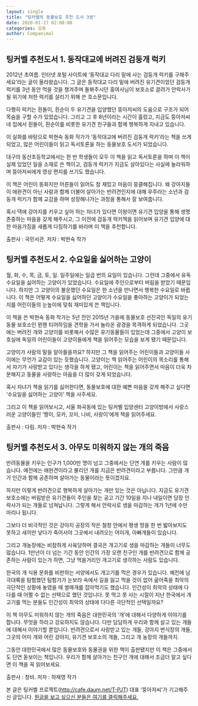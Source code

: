 ```yaml
---
layout: single
title: "팅커벨의 동물보호 추천 도서 3권"
date: 2020-01-27 02:00:00
categories: 감동
author: Companimal
---
```


## 팅커벨 추천도서 1. 동작대교에 버려진 검둥개 럭키

2012년 초여름. 인터넷 포털 사이트에 ‘동작대교 다리 밑에 사는 검둥개 럭키를 구해주세요’라는 글이 올라왔습니다. 그 글은 동작대교 다리 밑에 버려진 유기견이었던 검둥개 럭키를 3년 동안 먹을 것을 챙겨주며 돌봐주시던 홍여사님이 보호소로 끌려가 안락사가 될 위기에 처한 럭키를 살리기 위해 쓴 호소문입니다.

다행히 럭키는 흰돌이, 흰순이 두 유기견을 입양했던 뚱아저씨의 도움으로 구조가 되어 목숨을 구할 수가 있었습니다. 그리고 그 후 8년이라는 시간이 흘렀고, 지금도 뚱아저씨네 집에서 흰돌이, 흰순이를 비롯한 유기견 친구들과 함께 행복하게 지내고 있습니다.

이 실화를 바탕으로 박현숙 동화 작가가 ‘동작대교에 버려진 검둥개 럭키’라는 책을 쓰게 되었고, 많은 어린이들이 읽고 독서토론을 하는 동물보호 도서가 되었습니다.

대구의 동산초등학교에서는 한 반 학생들이 모두 이 책을 읽고 독서토론을 하며 이 책이 실제 있었던 일을 소재로 쓴 책이고, 검둥개 럭키가 지금도 살아있다는 사실에 놀라워하며 뚱아저씨에게 영상 편지를 쓰기도 했습니다.

이 책은 어린이 동화지만 어른들이 읽어도 참 재밌고 마음이 뭉클해집니다. 왜 강아지들이 애완견이 아닌 사람과 함께 더불어 살아가는 반려견인지에 대해 우주라는 소년과 검둥개 럭키가 함께 교감을 하며 성장해나가는 과정을 통해서 잘 보여줍니다.

혹시 댁에 강아지를 키우고 싶어 하는 자녀가 있다면 이왕이면 유기견 입양을 통해 생명존중하는 마음을 갖게 해주시고, 그 이전에 검둥개 럭키책을 읽어보며 유기견 입양에 대한 마음가짐을 새롭게 다짐하기를 바라며 이 책을 추천합니다.

출판사 : 국민서관. 저자 : 박현숙 작가

## 팅커벨 추천도서 2. 수요일을 싫어하는 고양이

월, 화, 수, 목, 금, 토, 일. 일주일에는 일곱 번의 요일이 있습니다. 그런데 그중에서 유독 수요일을 싫어하는 고양이가 있었습니다. 수요일에 주인으로부터 버림을 받았기 때문입니다. 하지만 그 고양이의 불운했던 수요일은 한 소년을 만나면서 행복한 수요일로 바뀝니다. 이 책은 어떻게 수요일을 싫어하던 고양이가 수요일을 좋아하는 고양이가 되었는지를 어린이들의 눈높이에 맞춰 재미있게 쓴 책입니다.

이 책을 쓴 박현숙 동화 작가는 5년 전인 2015년 가을에 동물보호 선진국인 독일의 유기 동물 보호소인 뮌헨 티어하임을 견학을 가서 놀라온 광경을 목격하게 되었습니다. 그곳에는 버려진 개와 고양이를 비롯해서 수많은 유기동물들이 있었는데 그중에서 고양이 보호실에 독일의 어린이들이 고양이들에게 책을 읽어주는 모습을 보게 됐기 때문입니다.

고양이가 사람의 말을 알아들을까요? 하지만 그 책을 읽어주는 어린이들과 고양이들 사이에는 무언가 교감이 있는 듯했습니다. 고양이는 책 읽어주는 어린이의 목소리를 통해서 자기가 사랑받고 있다는 생각을 하게 됐고, 어린이는 책을 읽어주면서 마음이 더욱 차분해지고 동물을 사랑하는 마음을 더 많이 갖게 되었습니다.

혹시 자녀가 책을 읽기를 싫어한다면, 동물보호에 대한 예쁜 마음을 갖게 해주고 싶다면 ‘수요일을 싫어하는 고양이’ 책을 사주세요.

그리고 이 책을 읽어보시고, 서울 화곡동에 있는 팅커벨 입양센터 고양이방에서 사랑스러운 고양이들인 ‘짱이, 모카, 꼬미, 나비, 사랑이’에게 책을 읽어주세요.

출판사 : 다림. 저자 : 박현숙 작가

## 팅커벨 추천도서 3. 아무도 미워하지 않는 개의 죽음

반려동물을 키우는 인구가 1,000만 명이 넘고 그중에서는 단연 개를 키우는 사람이 많습니다. 예전에는 애완견이라고 불리던 개를 지금은 반려견이라고 부릅니다. 그만큼 개가 인간과 함께 공존하며 살아가는 동물이라는 뜻이겠지요.

하지만 이렇게 반려견으로 행복하게 살아가는 개만 있는 것은 아닙니다. 지금도 유기견 보호소에는 버림받은 유기견들이 주인을 찾는 공고 기간 10일을 지나 내일이면 당장 안락사가 되는 개들로 넘쳐납니다. 그렇게 해서 안락사로 생을 마감하는 개가 1년에 수만 마리나 됩니다.

그보다 더 비극적인 것은 강아지 공장의 작은 철창 안에서 평생 땅을 한 번 밟아보지도 못하고 새끼만 낳다가 죽어서야 그곳에서 내려오는 어미개, 아빠개들이 있습니다.

그리고 개농장에는 비참하게 사육당하며 결국은 개고기로 생을 마감하는 개들이 너무도 많습니다. 1만년이 더 넘는 기간 동안 인간의 가장 오랜 친구인 개를 반려견으로 함께 공존하는 사람이 있는가 하면, 그냥 먹을거리인 개고기로 생각하는 사람도 있습니다.

한국의 개 식용 문화를 비판하는 서양에서도 개고기를 먹은 경우가 있습니다. 예전에 남극대륙을 탐험했던 탐험가가 눈보라 속에서 길을 잃고 먹을 것이 없어 굶어죽을 최악의 극단적인 상황에 놓였을 때 썰매개를 잡아먹기도 했습니다. 인간성이 최악의 상태에 다다를 때 어쩔 수 없는 선택으로 했던 것입니다. 못 먹고 못 사는 시절이 지난 한국에서 개고기를 먹는 분들도 인간성이 최악의 상태에 다다른 극단적인 선택일까요?

이 책 아무도 미워하지 않는 개의 죽음은 대한민국의 ‘개’에 대해서 다양하게 이야기를 합니다. 무엇을 하라고 강요하지도 않습니다. 다만 담담하게 우리와 함께 살고 있는 개들에 대해서 이야기할 뿐입니다. 반려견으로서 사랑받고 있는 개들, 강아지 번식장의 개들, 그곳의 어미 개와 어린 강아지, 유기견 보호소의 개들, 그리고 개 농장의 개들까지.

그동안 대한민국에서 많은 동물보호와 동물권을 위한 책이 출판됐지만 이 책은 그중에서도 단연 돋보이는 책입니다. 우리가 함께 살아가는 친구인 개에 대해서 조금더 알고 싶다면 이 책을 꼭 읽어보세요.

출판사 : 창비. 저자 : 하재영 작가

본 글은 팅커벨 프로젝트(http://cafe.daum.net/T-PJT) 대표 '뚱아저씨'가 기고해주신 글입니다. [원글을 보고 싶으신 분들은 여기를 클릭해주세요.](https://blog.naver.com/tinkerbell-project/221778314139)

